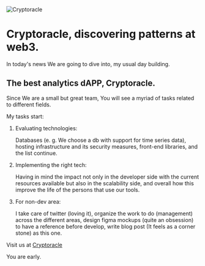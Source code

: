 ![Cryptoracle](/images/blog/blockversekitv1.png)

# Cryptoracle, discovering patterns at web3.

In today's news We are going to dive into, my usual day building.

## The best analytics dAPP, Cryptoracle.

Since We are a small but great team, You will see a myriad of tasks related to different fields.

My tasks start:
1. Evaluating technologies: 

    Databases (e. g. We choose a db with support for time series data), hosting infrastructure and its security measures, front-end libraries, and the list continue.
2. Implementing the right tech:

    Having in mind the impact not only in the developer side with the current resources available but also in the scalability side, and overall how this improve the life of the persons that use our tools.
3. For non-dev area:

    I take care of twitter (loving it), organize the work to do (management) across the different areas, design figma mockups (quite an obsession) to have a reference before develop, write blog post (It feels as a corner stone) as this one.

Visit us at [Cryptoracle](https://app.cryptoracle.io)

You are early.
